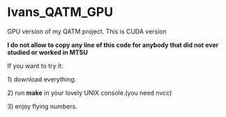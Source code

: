 # Ivans_QATM_GPU
GPU version of my QATM project. This is CUDA version

<b>I do not allow to copy any line of this code for anybody that did not ever studied or worked in MTSU</b>

If you want to try it:
<p>  1) download everything.
<p>  2) run <b>make</b> in your lovely UNIX console.(you need nvcc)
<p>  3) enjoy flying numbers.
